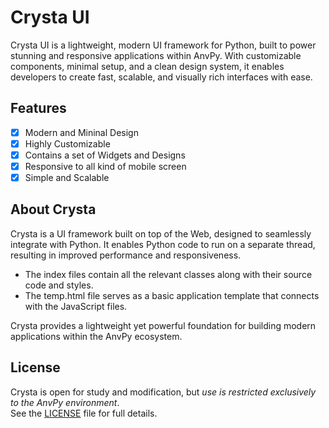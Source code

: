 # Crysta UI
Crysta UI is a lightweight, modern UI framework for Python, built to power stunning and responsive applications within AnvPy. With customizable components, minimal setup, and a clean design system, it enables developers to create fast, scalable, and visually rich interfaces with ease.

## Features
- [x] Modern and Mininal Design
- [x] Highly Customizable
- [x] Contains a set of Widgets and Designs
- [x] Responsive to all kind of mobile screen
- [x] Simple and Scalable

## About Crysta
Crysta is a UI framework built on top of the Web, designed to seamlessly integrate with Python. It enables Python code to run on a separate thread, resulting in improved performance and responsiveness.

- The index files contain all the relevant classes along with their source code and styles.
- The temp.html file serves as a basic application template that connects with the JavaScript files.

Crysta provides a lightweight yet powerful foundation for building modern applications within the AnvPy ecosystem.

## License
Crysta is open for study and modification, but *use is restricted exclusively to the AnvPy environment*.  
See the [LICENSE](./LICENSE) file for full details.
